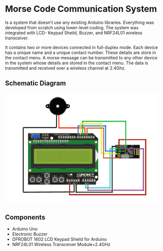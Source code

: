 # Morse Code Communication System
Is a system that doesn't use any existing Arduino libraries. Everything was developed from scratch using lower-level coding. The system was integrated with LCD- Keypad Sheild, Buzzer, and NRF24L01 wireless transceiver. 

It contains two or more devices connected in full-duplex mode. Each device has a unique name and a unique contact number. These details are store in the contact menu. A morse message can be transmitted to any other device in the system whose details are stored in the contact menu. The data is transmitted and received over a wireless channel at 2.4Ghz. 

## Schematic Diagram 

![Schematic](https://github.com/adolfdcosta91/Morse-Code-Communication-System/blob/master/GitHub/Circuit.png)


## Components 

* Arduino Uno
* Electronic Buzzer
* DFROBOT 1602 LCD Keypad Shield for Arduino
* NRF24L01 Wireless Transceiver Module+2.4GHz
